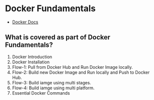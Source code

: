 # Docker Fundamentals
- [Docker Docs](https://docs.docker.com/manuals/)

## What is covered as part of Docker Fundamentals?
1. Docker Introduction
2. Docker Installation
3. Flow-1: Pull from Docker Hub and Run Docker Image locally.
4. Flow-2: Build new Docker Image and Run locally and Push to Docker Hub.
5. Flow-3: Build iamge using multi stages.
6. Flow-4: Build iamge using multi platform.
7. Essential Docker Commands